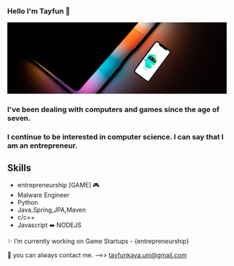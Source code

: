 ### Hello I'm Tayfun 👋
![](https://github.com/TAYFUN-KAYA/Tayfun-Kaya/blob/main/3.png)

### I've been dealing with computers and games since the age of seven.
### I continue to be interested in computer science. I can say that I am an entrepreneur.

Skills
------
- entrepreneurship [GAME] 🎮
- Malware Engineer
- Python
- Java,Spring,JPA,Maven
- c/c++
- Javascript ➡️ NODEJS

✨ I’m currently working on Game Startups - {entrepreneurship} 

💬 you can always contact me. -->> tayfunkaya.uni@gmail.com 

